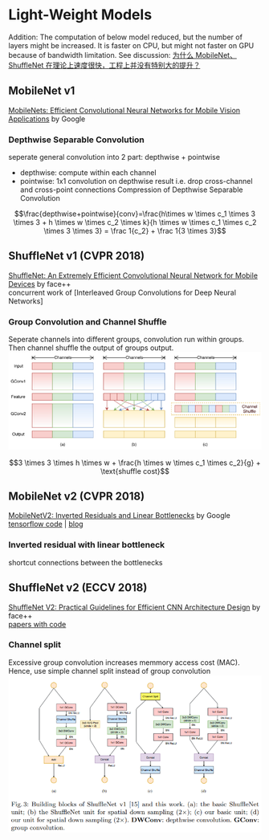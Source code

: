 # Light-Weight Models
Addition: The computation of below model reduced, but the number of layers might be increased. It is faster on CPU, but might not faster on GPU because of bandwidth limitation. See discussion: [为什么 MobileNet、ShuffleNet 在理论上速度很快，工程上并没有特别大的提升？](https://www.zhihu.com/question/343343895)
## MobileNet v1
[MobileNets: Efficient Convolutional Neural Networks for Mobile Vision Applications](https://arxiv.org/pdf/1704.04861.pdf) by Google  
### Depthwise Separable Convolution
seperate general convolution into 2 part: depthwise + pointwise
* depthwise: compute within each channel 
* pointwise: 1x1 convolution on depthwise result
i.e. drop cross-channel and cross-point connections
Compression of Depthwise Separable Convolution
```math
\frac{depthwise+pointwise}{conv}=\frac{h\times w \times c_1 \times 3 \times 3 + h \times w \times c_2 \times k}{h \times w \times c_1 \times c_2 \times 3 \times 3} = \frac 1{c_2} + \frac 1{3 \times 3}
```
## ShuffleNet v1 (CVPR 2018)
[ShuffleNet: An Extremely Efficient Convolutional Neural Network for Mobile Devices](https://arxiv.org/abs/1707.01083) by face++  
concurrent work of [Interleaved Group Convolutions for Deep Neural Networks]
### Group Convolution and Channel Shuffle
Seperate channels into different groups, convolution run within groups. Then channel shuffle the output of groups output.
![](img/ShuffleNet-v1.png)
```math
3 \times 3 \times h \times w + \frac{h \times w \times c_1 \times c_2}{g} + \text{shuffle cost}
```
## MobileNet v2 (CVPR 2018)
[MobileNetV2: Inverted Residuals and Linear Bottlenecks](https://arxiv.org/abs/1801.04381) by Google  
[tensorflow code](https://github.com/tensorflow/models/tree/master/research/slim/nets/mobilenet) | [blog](https://ai.googleblog.com/2018/04/mobilenetv2-next-generation-of-on.html)
### Inverted residual with linear bottleneck
shortcut connections between the bottlenecks


## ShuffleNet v2 (ECCV 2018)
[ShuffleNet V2: Practical Guidelines for Efficient CNN Architecture Design](https://arxiv.org/abs/1807.11164) by face++  
[papers with code](https://paperswithcode.com/paper/shufflenet-v2-practical-guidelines-for)
### Channel split
Excessive group convolution increases memmory access cost (MAC). Hence, use simple channel split instead of group convolution  
![](img/ShuffleNet-v2.png)